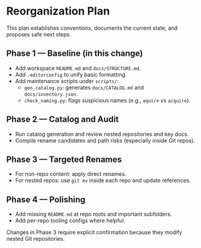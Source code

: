 # Reorganization Plan

This plan establishes conventions, documents the current state, and proposes safe next steps.

## Phase 1 — Baseline (in this change)
- Add workspace `README.md` and `docs/STRUCTURE.md`.
- Add `.editorconfig` to unify basic formatting.
- Add maintenance scripts under `scripts/`:
  - `gen_catalog.py`: generates `docs/CATALOG.md` and `docs/inventory.json`.
  - `check_naming.py`: flags suspicious names (e.g., `aquire` vs `acquire`).

## Phase 2 — Catalog and Audit
- Run catalog generation and review nested repositories and key docs.
- Compile rename candidates and path risks (especially inside Git repos).

## Phase 3 — Targeted Renames
- For non-repo content: apply direct renames.
- For nested repos: use `git mv` inside each repo and update references.

## Phase 4 — Polishing
- Add missing `README.md` at repo roots and important subfolders.
- Add per-repo tooling configs where helpful.

Changes in Phase 3 require explicit confirmation because they modify nested Git repositories.

